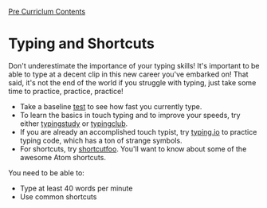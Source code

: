 [Pre Curriclum Contents](README.md)

# Typing and Shortcuts

Don't underestimate the importance of your typing skills! It's important to be able to type at a decent clip in this new career you've embarked on! That said, it's not the end of the world if you struggle with typing, just take some time to practice, practice, practice!

- Take a baseline [test](http://www.typingtest.com/index.html) to see how fast you currently type.
- To learn the basics in touch typing and to improve your speeds, try either [typingstudy](http://www.typingstudy.com/lesson/1/part/1) or [typingclub](http://www.typingclub.com/typing-qwerty-en.html).
- If you are already an accomplished touch typist, try [typing.io](https://typing.io/) to practice typing code, which has a ton of strange symbols.
- For shortcuts, try [shortcutfoo](http://www.shortcutfoo.com). You'll want to know about some of the awesome Atom shortcuts.

You need to be able to:
 - Type at least 40 words per minute
 - Use common shortcuts 